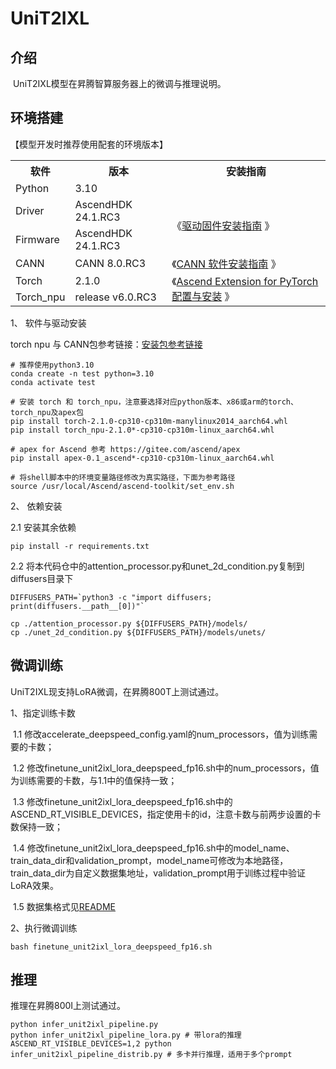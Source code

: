 # UniT2IXL

## 介绍

​	UniT2IXL模型在昇腾智算服务器上的微调与推理说明。

## 环境搭建
【模型开发时推荐使用配套的环境版本】

<table border="0">
  <tr>
    <th>软件</th>
    <th>版本</th>
    <th>安装指南</th>
  </tr>
  <tr>
    <td> Python </td>
    <td> 3.10 </td>
  </tr>
  <tr>
    <td> Driver </td>
    <td> AscendHDK 24.1.RC3 </td>
    <td rowspan="2">《<a href="https://www.hiascend.com/document/detail/zh/canncommercial/80RC3/softwareinst/instg/instg_0003.html?Mode=PmIns&OS=Ubuntu&Software=cannToolKit">驱动固件安装指南</a> 》</td>
  </tr>
  <tr>
    <td> Firmware </td>
    <td> AscendHDK 24.1.RC3 </td>
  </tr>
  <tr>
    <td> CANN </td>
    <td> CANN 8.0.RC3 </td>
    <td>《<a href="https://www.hiascend.com/document/detail/zh/canncommercial/80RC3/softwareinst/instg/instg_0000.html">CANN 软件安装指南</a> 》</td>
  </tr>
  <tr>
    <td> Torch </td>
    <td> 2.1.0 </td>
    <td rowspan="2">《<a href="https://www.hiascend.com/document/detail/zh/Pytorch/60RC3/configandinstg/instg/insg_0001.html">Ascend Extension for PyTorch 配置与安装</a> 》</td>
  </tr>
  <tr>
    <td> Torch_npu </td>
    <td> release v6.0.RC3 </td>
  </tr>
</table>


1、 软件与驱动安装

  torch npu 与 CANN包参考链接：[安装包参考链接](https://support.huawei.com/enterprise/zh/ascend-computing/cann-pid-251168373/software)


    # 推荐使用python3.10
    conda create -n test python=3.10
    conda activate test
    
    # 安装 torch 和 torch_npu，注意要选择对应python版本、x86或arm的torch、torch_npu及apex包
    pip install torch-2.1.0-cp310-cp310m-manylinux2014_aarch64.whl 
    pip install torch_npu-2.1.0*-cp310-cp310m-linux_aarch64.whl
    
    # apex for Ascend 参考 https://gitee.com/ascend/apex
    pip install apex-0.1_ascend*-cp310-cp310m-linux_aarch64.whl
    
    # 将shell脚本中的环境变量路径修改为真实路径，下面为参考路径
    source /usr/local/Ascend/ascend-toolkit/set_env.sh

2、 依赖安装

 2.1  安装其余依赖

```
pip install -r requirements.txt
```

 2.2  将本代码仓中的attention_processor.py和unet_2d_condition.py复制到diffusers目录下

```
DIFFUSERS_PATH=`python3 -c "import diffusers; print(diffusers.__path__[0])"`

cp ./attention_processor.py ${DIFFUSERS_PATH}/models/
cp ./unet_2d_condition.py ${DIFFUSERS_PATH}/models/unets/
```

## 微调训练
UniT2IXL现支持LoRA微调，在昇腾800T上测试通过。

1、指定训练卡数

​	1.1 修改accelerate_deepspeed_config.yaml的num_processors，值为训练需要的卡数；

​	1.2 修改finetune_unit2ixl_lora_deepspeed_fp16.sh中的num_processors，值为训练需要的卡数，与1.1中的值保持一致；

​	1.3 修改finetune_unit2ixl_lora_deepspeed_fp16.sh中的ASCEND_RT_VISIBLE_DEVICES，指定使用卡的id，注意卡数与前两步设置的卡数保持一致；

​	1.4 修改finetune_unit2ixl_lora_deepspeed_fp16.sh中的model_name、train_data_dir和validation_prompt，model_name可修改为本地路径，train_data_dir为自定义数据集地址，validation_prompt用于训练过程中验证LoRA效果。

​	1.5 数据集格式见[README](../README.md)

2、执行微调训练

    bash finetune_unit2ixl_lora_deepspeed_fp16.sh

## 推理

推理在昇腾800I上测试通过。

	python infer_unit2ixl_pipeline.py
	python infer_unit2ixl_pipeline_lora.py # 带lora的推理
	ASCEND_RT_VISIBLE_DEVICES=1,2 python infer_unit2ixl_pipeline_distrib.py # 多卡并行推理，适用于多个prompt

